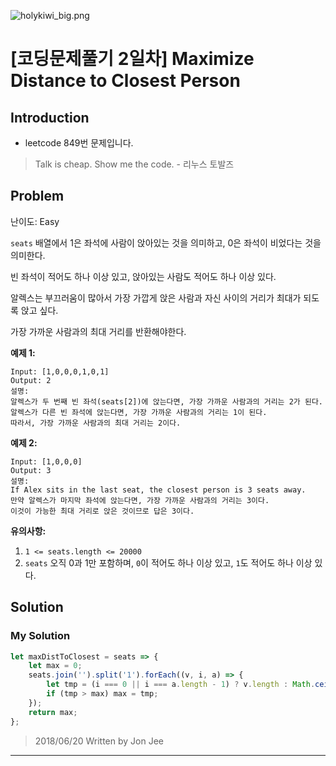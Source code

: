 ![holykiwi_big.png](https://cdn.steemitimages.com/DQmbwuk85jhorPvZoCb13F7gouFg5JH9gKPBWe4H5ecthQT/holykiwi_big.png)

# [코딩문제풀기 2일차] Maximize Distance to Closest Person

## Introduction

- leetcode 849번 문제입니다.

> Talk is cheap. Show me the code.      - 리누스 토발즈


## Problem

난이도: Easy

`seats` 배열에서 1은 좌석에 사람이 앉아있는 것을 의미하고, 0은 좌석이 비었다는 것을 의미한다.

빈 좌석이 적어도 하나 이상 있고, 앉아있는 사람도 적어도 하나 이상 있다.

알렉스는 부끄러움이 많아서 가장 가깝게 앉은 사람과 자신 사이의 거리가 최대가 되도록 앉고 싶다.

가장 가까운 사람과의 최대 거리를 반환해야한다.

**예제 1:**

```
Input: [1,0,0,0,1,0,1]
Output: 2
설명: 
알렉스가 두 번째 빈 좌석(seats[2])에 앉는다면, 가장 가까운 사람과의 거리는 2가 된다.
알렉스가 다른 빈 좌석에 앉는다면, 가장 가까운 사람과의 거리는 1이 된다.
따라서, 가장 가까운 사람과의 최대 거리는 2이다.
```

**예제 2:**

```
Input: [1,0,0,0]
Output: 3
설명: 
If Alex sits in the last seat, the closest person is 3 seats away.
만약 알렉스가 마지막 좌석에 앉는다면, 가장 가까운 사람과의 거리는 3이다.
이것이 가능한 최대 거리로 앉은 것이므로 답은 3이다.
```

**유의사항:**

1. `1 <= seats.length <= 20000`
2. `seats` 오직 0과 1만 포함하며, `0`이 적어도 하나 이상 있고, `1`도 적어도 하나 이상 있다.

## Solution

### My Solution

```javascript
let maxDistToClosest = seats => {
    let max = 0;
    seats.join('').split('1').forEach((v, i, a) => {
        let tmp = (i === 0 || i === a.length - 1) ? v.length : Math.ceil(v.length/2);
        if (tmp > max) max = tmp;
    });
    return max;
};
```

> 2018/06/20 Written by Jon Jee

----------